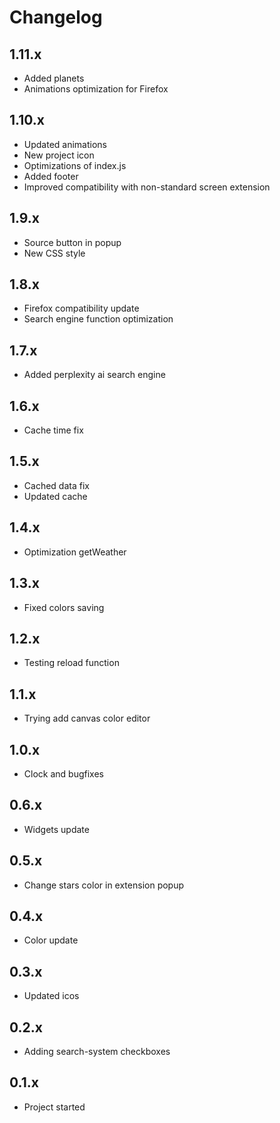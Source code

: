 # Changelog
## 1.11.x
- Added planets
- Animations optimization for Firefox
## 1.10.x
- Updated animations
- New project icon
- Optimizations of index.js
- Added footer
- Improved compatibility with non-standard screen extension
## 1.9.x
- Source button in popup
- New CSS style
## 1.8.x
- Firefox сompatibility update
- Search engine function optimization
## 1.7.x
- Added perplexity ai search engine
## 1.6.x
- Cache time fix
## 1.5.x
- Cached data fix
- Updated cache
## 1.4.x
- Optimization getWeather
## 1.3.x
- Fixed colors saving
## 1.2.x
- Testing reload function
## 1.1.x
- Trying add canvas color editor
## 1.0.x
- Clock and bugfixes
## 0.6.x
- Widgets update
## 0.5.x
- Change stars color in extension popup
## 0.4.x
- Color update
## 0.3.x
- Updated icos
## 0.2.x
- Adding search-system checkboxes
## 0.1.x
- Project started